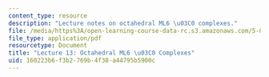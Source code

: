 ```yaml
---
content_type: resource
description: "Lecture notes on octahedral ML6 \u03C0 complexes."
file: /media/https%3A/open-learning-course-data-rc.s3.amazonaws.com/5-04-principles-of-inorganic-chemistry-ii-fall-2008/160223b6f3b2769b4f38a44795b5900c_Lecture_13.pdf
file_type: application/pdf
resourcetype: Document
title: "Lecture 13: Octahedral ML6 \u03C0 Complexes"
uid: 160223b6-f3b2-769b-4f38-a44795b5900c
---
```

